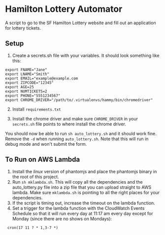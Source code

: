 # Hamilton Lottery Automator

A script to go to the SF Hamilton Lottery website and fill out an application for lottery tickets.

## Setup
1. Create a secrets.sh file with your variables. It should look something like this:
```
export FNAME="Jane"
export LNAME="Smith"
export EMAIL="example@example.com
export ZIPCODE="12345"
export AGE=25
export NUMTICKETS=2
export PHONE="5551234567"
export CHROME_DRIVER="/path/to/.virtualenvs/hammy/bin/chromedriver"
```

2. Install `requirements.txt`

3. Install the chrome driver and make sure `CHROME_DRIVER` in your `secrets.sh` file points to where
install the chrome driver.

You should now be able to run `sh auto_lottery.sh` and it should work fine. Remove the `-d` when
running `auto_lottery.sh`. Note that this will run in debug mode and won't submit the form.

## To Run on AWS Lambda
1. Install the _*linux*_ version of phantomjs and place the phantomjs binary in the root of this
project.
1. Run `sh mklambda.sh`. This will copy all the dependencies and the auto_lottery.py file into a
zip file that you can upload straight to AWS lambda. Make sure `mklambda.sh` is pointing to all the
right places for your dependencies.
1. If the script is timing out, increase the timeout on the lambda function.
1. Set a trigger for the lambda function with the CloudWatch Events Schedule so that it will run
every day at 11:17 am every day except for Monday (since there are no shows on Mondays):
```
 cron(17 11 ? * 1,3-7 *)
```